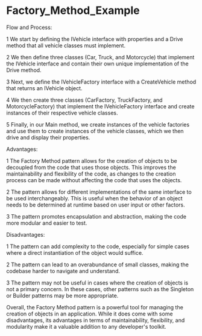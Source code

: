 # Factory_Method_Example

Flow and Process:

1 We start by defining the IVehicle interface with properties and a Drive method that all vehicle classes must implement.


2 We then define three classes (Car, Truck, and Motorcycle) that implement the IVehicle interface and contain their own unique implementation of the Drive method.


3 Next, we define the IVehicleFactory interface with a CreateVehicle method that returns an IVehicle object.


4 We then create three classes (CarFactory, TruckFactory, and MotorcycleFactory) that implement the IVehicleFactory interface and create instances of their respective vehicle classes.


5 Finally, in our Main method, we create instances of the vehicle factories and use them to create instances of the vehicle classes, which we then drive and display their properties.



Advantages:

1 The Factory Method pattern allows for the creation of objects to be decoupled from the code that uses those objects. This improves the maintainability and flexibility   of the code, as changes to the creation process can be made without affecting the code that uses the objects.


2 The pattern allows for different implementations of the same interface to be used interchangeably. This is useful when the behavior of an object needs to be determined   at runtime based on user input or other factors.


3 The pattern promotes encapsulation and abstraction, making the code more modular and easier to test.


Disadvantages:

1 The pattern can add complexity to the code, especially for simple cases where a direct instantiation of the object would suffice.


2 The pattern can lead to an overabundance of small classes, making the codebase harder to navigate and understand.


3 The pattern may not be useful in cases where the creation of objects is not a primary concern. In these cases, other patterns such as the Singleton or Builder patterns   may be more appropriate.





Overall, the Factory Method pattern is a powerful tool for managing the creation of objects in an application. While it does come with some disadvantages, its advantages in terms of maintainability, flexibility, and modularity make it a valuable addition to any developer's toolkit.
